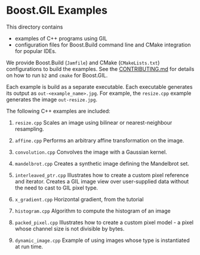 # Boost.GIL Examples

This directory contains

- examples of C++ programs using GIL
- configuration files for Boost.Build command line and CMake integration for popular IDEs.

We provide Boost.Build (`Jamfile`) and CMake (`CMakeLists.txt`)
configurations to build the examples.
See the [CONTRIBUTING.md](../CONTRIBUTING.md)
for details on how to run `b2` and `cmake` for Boost.GIL.

Each example is build as a separate executable.
Each executable generates its output as `out-<example_name>.jpg`.
For example, the `resize.cpp` example generates the image `out-resize.jpg`.

The following C++ examples are included:

1. `resize.cpp`
   Scales an image using bilinear or nearest-neighbour resampling.

2. `affine.cpp`
   Performs an arbitrary affine transformation on the image.

3. `convolution.cpp`
   Convolves the image with a Gaussian kernel.

4. `mandelbrot.cpp`
   Creates a synthetic image defining the Mandelbrot set.

5. `interleaved_ptr.cpp`
   Illustrates how to create a custom pixel reference and iterator.
   Creates a GIL image view over user-supplied data without the need to cast to GIL pixel type.

6. `x_gradient.cpp`
   Horizontal gradient, from the tutorial

7. `histogram.cpp`
   Algorithm to compute the histogram of an image

8. `packed_pixel.cpp`
   Illustrates how to create a custom pixel model - a pixel whose channel size is not divisible by bytes.

9. `dynamic_image.cpp`
   Example of using images whose type is instantiated at run time.
